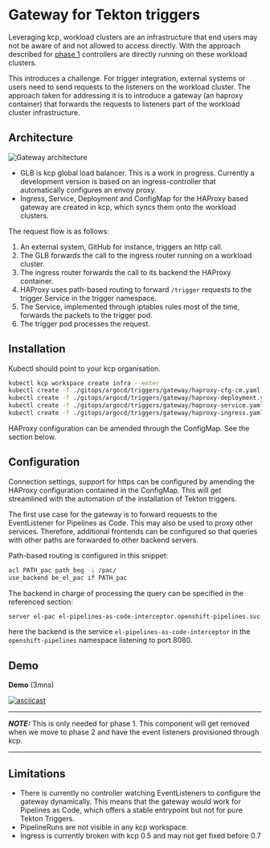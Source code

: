 # Gateway for Tekton triggers

Leveraging kcp, workload clusters are an infrastructure that end users may not be aware of and not allowed to access directly.
With the approach described for [phase 1](../README.md#phase-1) controllers are directly running on these workload clusters.

This introduces a challenge. For trigger integration, external systems or users need to send requests to the listeners on the workload cluster.
The approach taken for addressing it is to introduce a gateway (an haproxy container) that forwards the requests to listeners part of the workload cluster infrastructure.

## Architecture

![Gateway architecture](./images/haproxy.png)

- GLB is kcp global load balancer. This is a work in progress. Currently a development version is based on an ingress-controller that automatically configures an envoy proxy.
- Ingress, Service, Deployment and ConfigMap for the HAProxy based gateway are created in kcp, which syncs them onto the workload clusters.

The request flow is as follows:

1. An external system, GitHub for instance, triggers an http call.
2. The GLB forwards the call to the ingress router running on a workload cluster.
3. The ingress router forwards the call to its backend the HAProxy container.
4. HAProxy uses path-based routing to forward `/trigger` requests to the trigger Service in the trigger namespace.
5. The Service, implemented through iptables rules most of the time, forwards the packets to the trigger pod.
6. The trigger pod processes the request.

## Installation

Kubectl should point to your kcp organisation.

```bash
kubectl kcp workspace create infra --enter
kubectl create -f ./gitops/argocd/triggers/gateway/haproxy-cfg-cm.yaml
kubectl create -f ./gitops/argocd/triggers/gateway/haproxy-deployment.yaml
kubectl create -f ./gitops/argocd/triggers/gateway/haproxy-service.yaml
kubectl create -f ./gitops/argocd/triggers/gateway/haproxy-ingress.yaml
```

HAProxy configuration can be amended through the ConfigMap. See the section below.

## Configuration

Connection settings, support for https can be configured by amending the HAProxy configuration contained in the ConfigMap.
This will get streamlined with the automation of the installation of Tekton triggers.

The first use case for the gateway is to forward requests to the EventListener for Pipelines as Code. This may also be used to proxy other services.
Therefore, additional frontends can be configured so that queries with other paths are forwarded to other backend servers.

Path-based routing is configured in this snippet:

```bash
acl PATH_pac path_beg -i /pac/
use_backend be_el_pac if PATH_pac
```

The backend in charge of processing the query can be specified in the referenced section:

```bash
server el-pac el-pipelines-as-code-interceptor.openshift-pipelines.svc.cluster.local:8080
```

here the backend is the service `el-pipelines-as-code-interceptor` in the `openshift-pipelines` namespace listening to port 8080.

## Demo

**Demo** (3mns)

[![asciicast](https://asciinema.org/a/098vFj4chE51xa6xIKbNzAOdl.svg)](https://asciinema.org/a/098vFj4chE51xa6xIKbNzAOdl)

---

**_NOTE:_**  This is only needed for phase 1. This component will get removed when we move to phase 2 and have the event listeners provisioned through kcp.

---

## Limitations

- There is currently no controller watching EventListeners to configure the gateway dynamically. This means that the gateway would work for Pipelines as Code, which offers a stable entrypoint but not for pure Tekton Triggers.
- PipelineRuns are not visible in any kcp workspace.
- Ingress is currently broken with kcp 0.5 and may not get fixed before 0.7

